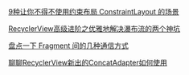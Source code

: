 
[9种让你不得不使用约束布局 ConstraintLayout 的场景](https://juejin.cn/post/6844904105979150349)

[RecyclerView高级进阶之优雅地解决瀑布流的两个神坑](https://mp.weixin.qq.com/s/r87WZQ5iy48DxAJY05auGg)

[盘点一下 Fragment 间的几种通信方式](https://mp.weixin.qq.com/s/Xxh2BTtzPf05NHPFwraT4g)

[聊聊RecyclerView新出的ConcatAdapter如何使用](https://mp.weixin.qq.com/s/mAbexdFHIq7h2B7HU2nxqg)

